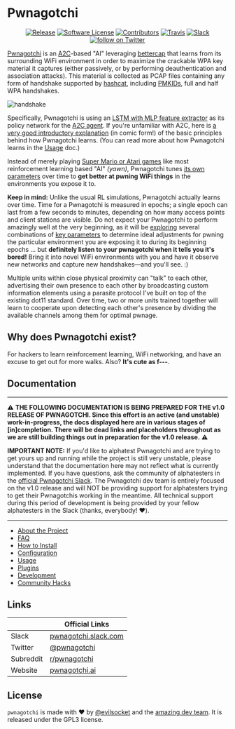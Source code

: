 # Pwnagotchi

<p align="center">
  <p align="center">
    <a href="https://github.com/evilsocket/pwnagotchi/releases/latest"><img alt="Release" src="https://img.shields.io/github/release/evilsocket/pwnagotchi.svg?style=flat-square"></a>
    <a href="https://github.com/evilsocket/pwnagotchi/blob/master/LICENSE.md"><img alt="Software License" src="https://img.shields.io/badge/license-GPL3-brightgreen.svg?style=flat-square"></a>
    <a href="https://github.com/evilsocket/pwnagotchi/graphs/contributors"><img alt="Contributors" src="https://img.shields.io/github/contributors/evilsocket/pwnagotchi"/></a>
    <a href="https://travis-ci.org/evilsocket/pwnagotchi"><img alt="Travis" src="https://img.shields.io/travis/evilsocket/pwnagotchi/master.svg?style=flat-square"></a>
    <a href="https://pwnagotchi.herokuapp.com/"><img alt="Slack" src="https://pwnagotchi.herokuapp.com/badge.svg"></a>
    <a href="https://twitter.com/intent/follow?screen_name=pwnagotchi"><img src="https://img.shields.io/twitter/follow/pwnagotchi?style=social&logo=twitter" alt="follow on Twitter"></a>
  </p>
</p>

[Pwnagotchi](https://twitter.com/pwnagotchi) is an [A2C](https://hackernoon.com/intuitive-rl-intro-to-advantage-actor-critic-a2c-4ff545978752)-based "AI" leveraging [bettercap](https://www.bettercap.org/) that learns from its surrounding WiFi environment in order to maximize the crackable WPA key material it captures (either passively, or by performing deauthentication and association attacks). This material is collected as PCAP files containing any form of handshake supported by [hashcat](https://hashcat.net/hashcat/), including [PMKIDs](https://www.evilsocket.net/2019/02/13/Pwning-WiFi-networks-with-bettercap-and-the-PMKID-client-less-attack/), 
full and half WPA handshakes.

![handshake](https://i.imgur.com/pdA4vCZ.png)

Specifically, Pwnagotchi is using an [LSTM with MLP feature extractor](https://stable-baselines.readthedocs.io/en/master/modules/policies.html#stable_baselines.common.policies.MlpLstmPolicy) as its policy network for the [A2C agent](https://stable-baselines.readthedocs.io/en/master/modules/a2c.html). If you're unfamiliar with A2C, here is [a very good introductory explanation](https://hackernoon.com/intuitive-rl-intro-to-advantage-actor-critic-a2c-4ff545978752) (in comic form!) of the basic principles behind how Pwnagotchi learns. (You can read more about how Pwnagotchi learns in the [Usage](https://github.com/evilsocket/pwnagotchi/blob/master/docs/usage.md#training-the-ai) doc.)


Instead of merely playing [Super Mario or Atari games](https://becominghuman.ai/getting-mario-back-into-the-gym-setting-up-super-mario-bros-in-openais-gym-8e39a96c1e41?gi=c4b66c3d5ced) like most reinforcement learning based "AI" *(yawn)*, Pwnagotchi tunes [its own parameters](https://github.com/evilsocket/pwnagotchi/blob/master/sdcard/rootfs/root/pwnagotchi/config.yml#L54) over time to **get better at pwning WiFi things** in the environments you expose it to. 

**Keep in mind:** Unlike the usual RL simulations, Pwnagotchi actually learns over time. Time for a Pwnagotchi is measured in epochs; a single epoch can last from a few seconds to minutes, depending on how many access points and client stations are visible. Do not expect your Pwnagotchi to perform amazingly well at the very beginning, as it will be [exploring](https://hackernoon.com/intuitive-rl-intro-to-advantage-actor-critic-a2c-4ff545978752) several combinations of [key parameters](https://github.com/evilsocket/pwnagotchi/blob/master/docs/usage.md#training-the-ai) to determine ideal adjustments for pwning the particular environment you are exposing it to during its beginning epochs ... but **definitely listen to your pwnagotchi when it tells you it's bored!** Bring it into novel WiFi environments with you and have it observe new networks and capture new handshakes—and you'll see. :)

Multiple units within close physical proximity can "talk" to each other, advertising their own presence to each other by broadcasting custom information elements using a parasite protocol I've built on top of the existing dot11 standard. Over time, two or more units trained together will learn to cooperate upon detecting each other's presence by dividing the available channels among them for optimal pwnage.

## Why does Pwnagotchi exist?

For hackers to learn reinforcement learning, WiFi networking, and have an excuse to get out for more walks. Also? **It's cute as f---**.

## Documentation
---
:warning: **THE FOLLOWING DOCUMENTATION IS BEING PREPARED FOR THE v1.0 RELEASE OF PWNAGOTCHI. Since this effort is an active (and unstable) work-in-progress, the docs displayed here are in various stages of [in]completion. There will be dead links and placeholders throughout as we are still building things out in preparation for the v1.0 release.** :warning:

**IMPORTANT NOTE:** If you'd like to alphatest Pwnagotchi and are trying to get yours up and running while the project is still very unstable, please understand that the documentation here may not reflect what is currently implemented. If you have questions, ask the community of alphatesters in the [official Pwnagotchi Slack](https://pwnagotchi.herokuapp.com). The Pwnagotchi dev team is entirely focused on the v1.0 release and will NOT be providing support for alphatesters trying to get their Pwnagotchis working in the meantime. All technical support during this period of development is being provided by your fellow alphatesters in the Slack (thanks, everybody! :heart:).

---
- [About the Project](https://github.com/evilsocket/pwnagotchi/blob/master/docs/about.md)
- [FAQ](https://github.com/evilsocket/pwnagotchi/blob/master/docs/faq.md)
- [How to Install](https://github.com/evilsocket/pwnagotchi/blob/master/docs/install.md)
- [Configuration](https://github.com/evilsocket/pwnagotchi/blob/master/docs/configure.md)
- [Usage](https://github.com/evilsocket/pwnagotchi/blob/master/docs/usage.md)
- [Plugins](https://github.com/evilsocket/pwnagotchi/blob/master/docs/plugins.md)
- [Development](https://github.com/evilsocket/pwnagotchi/blob/master/docs/dev.md)
- [Community Hacks](https://github.com/evilsocket/pwnagotchi/blob/master/docs/hacks.md)

## Links

&nbsp; | Official Links
---------|-------
Slack | [pwnagotchi.slack.com](https://pwnagotchi.herokuapp.com)
Twitter | [@pwnagotchi](https://twitter.com/pwnagotchi)
Subreddit | [r/pwnagotchi](https://www.reddit.com/r/pwnagotchi/)
Website | [pwnagotchi.ai](https://pwnagotchi.ai/)

## License

`pwnagotchi` is made with ♥  by [@evilsocket](https://twitter.com/evilsocket) and the [amazing dev team](https://github.com/evilsocket/pwnagotchi/graphs/contributors). It is released under the GPL3 license.
